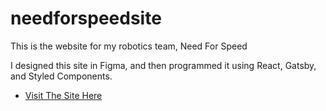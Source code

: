 # needforspeedsite
This is the website for my robotics team, Need For Speed

I designed this site in Figma, and then programmed it using React, Gatsby, and Styled Components.

* [Visit The Site Here](https://www.needforspeedrobotics.org)

